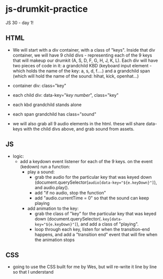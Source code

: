 # js-drumkit-practice
JS 30 - day 1!

## HTML 
- We will start with a div container, with a class of "keys". Inside that div container, we will have 9 child divs - representing each of the 9 keys that will makeup our drumkit (A, S, D, F, G, H, J, K, L). Each div will have two pieces of code in it: a grandchild KBD (keyboard input element - which holds the name of the key: a, s, d, f....) and a grandchild span (which will hold the name of the sound: hihat, kick, openhat...)
- container div: class="key"
- each child div: data-key="*key number*", class="key"
- each kbd grandchild stands alone
- each span grandchild has class="sound"

- we will also grab all 9 audio elements in the html. these will share data-keys with the child divs above, and grab sound from assets.

## JS
- logic: 
    - add a keydown event listener for each of the 9 keys. on the event (kedown) run a function: 
        - play a sound: 
            - grab the audio for the particular key that was keyed down (document.querySelector(`audio[data-key="${e.keyDown}"]`), and audio.play(). 
            - add "if no audio, stop the function" 
            - add "audio.currentTime = 0" so that the sound can keep playing
        - add animation to the key: 
            - grab the class of "key" for the particular key that was keyed down (document.querySelector(`.key[data-key="${e.keyDown}"]`), and add a class of "playing". 
            - loop through each key, listen for when the transition-end happens, and add a "transition end" event that will fire when the animation stops


## CSS
- going to use the CSS built for me by Wes, but will re-write it line by line so that I understand 